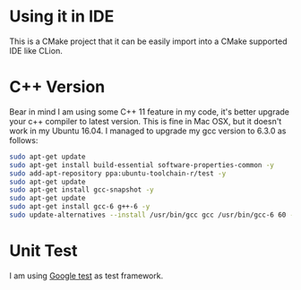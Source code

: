 # Using it in IDE

This is a CMake project that it can be easily import into a CMake supported IDE like CLion.

# C++ Version

Bear in mind I am using some C++ 11 feature in my code, it's better upgrade your c++ compiler to latest version. This is fine in Mac OSX, but it doesn't work in my Ubuntu 16.04. I managed to upgrade my gcc version to 6.3.0 as follows:
```bash
sudo apt-get update
sudo apt-get install build-essential software-properties-common -y
sudo add-apt-repository ppa:ubuntu-toolchain-r/test -y
sudo apt-get update
sudo apt-get install gcc-snapshot -y
sudo apt-get update
sudo apt-get install gcc-6 g++-6 -y
sudo update-alternatives --install /usr/bin/gcc gcc /usr/bin/gcc-6 60 --slave /usr/bin/g++ g++ /usr/bin/g++-6
```

# Unit Test
I am using [Google test](https://github.com/google/googletest) as test framework.
